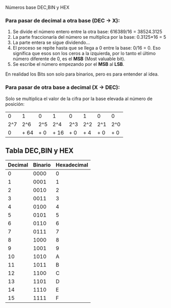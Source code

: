 Números base DEC,BIN y HEX

### Para pasar de decimal a otra base (DEC → X):

  
1. Se divide el número entero entre la otra base: 616389/16 = 38524.3125  
2. La parte fraccionaría del número se multiplica por la base: 0.3125*16 = 5  
3. La parte entera se sigue dividendo...  
4. El proceso se repite hasta que se llega a 0 entre la base: 0/16 = 0. Eso significa que esos son los ceros a la izquierda, por lo tanto el último número diferente de 0, es el **MSB** (Most valuable bit).  
5. Se escribe el número empezando por el **MSB** al **LSB**.  

En realidad los Bits son solo para binarios, pero es para entender al idea.  
  

### Para pasar de otra base a decimal (X → DEC):

  
Solo se multiplica el valor de la cifra por la base elevada al número de posición:  
  
|	|	|	|	|	|	|	|	|
|---|---|---|---|---|---|---|---|
|0|1|0|1|0|1|0|0| | 
|2^7|2^6|2^5|2^4|2^3|2^2|2^1|2^0| |
|0| + 64| + 0| + 16| + 0| + 4| + 0| + 0| = 84 |
  

## Tabla DEC,BIN y HEX

  

| Decimal | Binario | Hexadecimal |
| --- | --- | --- |
| 0   | 0000 | 0   |
| 1   | 0001 | 1   |
| 2   | 0010 | 2   |
| 3   | 0011 | 3   |
| 4   | 0100 | 4   |
| 5   | 0101 | 5   |
| 6   | 0110 | 6   |
| 7   | 0111 | 7   |
| 8   | 1000 | 8   |
| 9   | 1001 | 9   |
| 10  | 1010 | A   |
| 11  | 1011 | B   |
| 12  | 1100 | C   |
| 13  | 1101 | D   |
| 14  | 1110 | E   |
| 15  | 1111 | F   |
